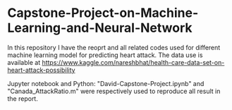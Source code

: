 # Capstone-Project-on-Machine-Learning-and-Neural-Network

In this repository I have the reoprt and all related codes used for different machine learning model for predicting heart attack.
The data use is available at https://www.kaggle.com/nareshbhat/health-care-data-set-on-heart-attack-possibility 

Jupyter notebook and Python: "David-Capstone-Project.ipynb" and "Canada_AttackRatio.m" were respectively used to reproduce all result in the report.
